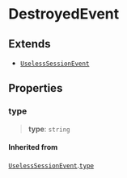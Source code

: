 # DestroyedEvent

## Extends

- [`UselessSessionEvent`](reference/interfaces/UselessSessionEvent.md)

## Properties

### type

> **type**: `string`

#### Inherited from

[`UselessSessionEvent`](reference/interfaces/UselessSessionEvent.md).[`type`](UselessSessionEvent.md#type)
